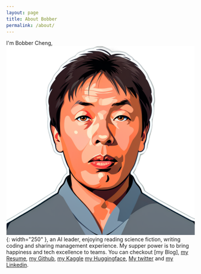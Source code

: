 ```yaml
---
layout: page
title: About Bobber
permalink: /about/
---
```


I'm Bobber Cheng, ![Bobber Cheng](https://raw.githubusercontent.com/bobbercheng/blog/main/docs/pictures/bobber.png){: width="250" },  an AI leader, enjoying reading science fiction, writing coding and sharing management experience. My supper power is to bring happiness and tech excellence to teams.
You can checkout [my Blog], [my Resume], [my Github], [my Kaggle] [my Huggingface], [My twitter] and [my Linkedin].

[my Resume]: https://bobbercheng.github.io/blog/
[my Github]: https://github.com/bobbercheng
[my Linkedin]: https://www.linkedin.com/in/bobbercheng/
[my Kaggle]:   https://www.kaggle.com/bobber
[my Huggingface]: https://huggingface.co/bobber
[My twitter]: https://twitter.com/bobbercheng
